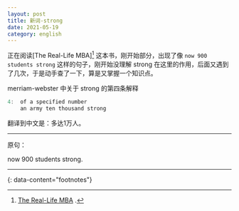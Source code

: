 ```yaml
---
layout: post
title: 新词-strong
date: 2021-05-19
category: english
---
```


正在阅读[The Real-Life MBA][^1] 这本书，刚开始部分，出现了像 `now 900 students strong` 这样的句子，刚开始没理解 strong 在这里的作用，后面又遇到了几次，于是动手查了一下，算是又掌握一个知识点。  

merriam-webster 中关于 strong 的第四条解释 

```c
4:  of a specified number
	an army ten thousand strong
```

翻译到中文是：多达1万人。

***

原句：  

now 900 students strong.

---
{: data-content="footnotes"}

[^1]: [The Real-Life MBA](https://book.douban.com/subject/26390873/) .  

